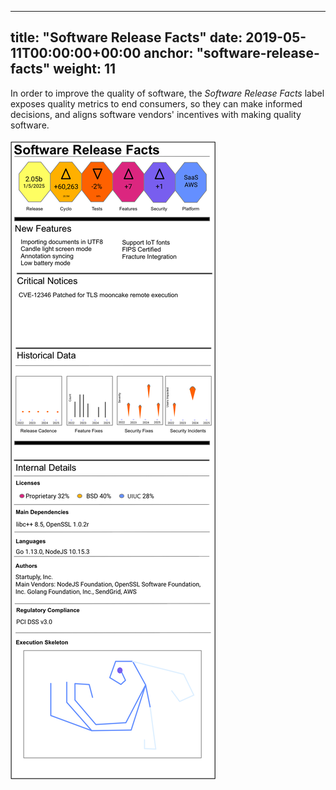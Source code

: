 

---
title: "Software Release Facts"
date: 2019-05-11T00:00:00+00:00
anchor: "software-release-facts"
weight: 11
---

In order to improve the quality of software, the _Software Release Facts_ label exposes quality metrics to end consumers, so they can make informed decisions, and aligns software vendors' incentives with making quality software.

![](images/software-release-facts-mock-1.png)

